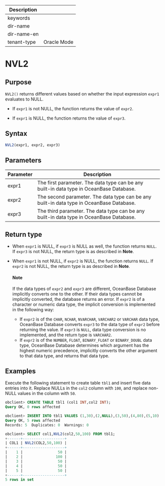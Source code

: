 | Description   |                 |
|---------------|-----------------|
| keywords      |                 |
| dir-name      |                 |
| dir-name-en   |                 |
| tenant-type   | Oracle Mode     |

# NVL2

## Purpose

`NVL2()` returns different values based on whether the input expression `expr1` evaluates to NULL.

* If `expr1` is not NULL, the function returns the value of `expr2`.

* If `expr1` is NULL, the function returns the value of `expr3`.

## Syntax

```sql
NVL2(expr1, expr2, expr3)
```

## Parameters

| Parameter | Description |
|-------|-----------------------------------|
| expr1 | The first parameter. The data type can be any built-in data type in OceanBase Database.  |
| expr2 | The second parameter. The data type can be any built-in data type in OceanBase Database.  |
| expr3 | The third parameter. The data type can be any built-in data type in OceanBase Database.  |

## Return type

* When `expr1` is NULL, if `expr3` is NULL as well, the function returns `NULL`. If `expr3` is not NULL, the return type is as described in **Note**.

* When `expr1` is not NULL, if `expr2` is NULL, the function returns `NULL`. If `expr2` is not NULL, the return type is as described in **Note**.

  <main id="notice" type='explain'>
    <h4>Note</h4>
    <p>If the data types of <code>expr2</code> and <code>expr3</code> are different, OceanBase Database implicitly converts one to the other. If their data types cannot be implicitly converted, the database returns an error. If <code>expr2</code> is of a character or numeric data type, the implicit conversion is implemented in the following way:</p>
    <ul>
    <li>If <code>expr2</code> is of the <code>CHAR</code>, <code>NCHAR</code>, <code>NVARCHAR</code>, <code>VARCHAR2</code> or <code>VARCHAR</code> data type, OceanBase Database converts <code>expr3</code> to the data type of <code>expr2</code> before returning the value. If <code>expr3</code> is <code>NULL</code>, data type conversion is no implemented, and the return type is <code>VARCHAR2</code>. </li>
    <li>If <code>expr2</code> is of the <code>NUMBER</code>, <code>FLOAT</code>, <code>BINARY_FLOAT</code> or <code>BINARY_DOUBL</code> data type, OceanBase Database determines which argument has the highest numeric precedence, implicitly converts the other argument to that data type, and returns that data type. </li>
    </ul>
  </main>

## Examples

Execute the following statement to create table `tbl1` and insert five data entries into it. Replace NULLs in the `col2` column with `100`, and replace non-NULL values in the column with `50`.

```sql
obclient> CREATE TABLE tbl1 (col1 INT,col2 INT);
Query OK, 0 rows affected

obclient> INSERT INTO tbl1 VALUES (1,30),(2,NULL),(3,50),(4,80),(5,10);
Query OK, 5 rows affected
Records: 5  Duplicates: 0  Warnings: 0

obclient> SELECT col1,NVL2(col2,50,100) FROM tbl1;
+------+-------------------+
| COL1 | NVL2(COL2,50,100) |
+------+-------------------+
|    1 |                50 |
|    2 |               100 |
|    3 |                50 |
|    4 |                50 |
|    5 |                50 |
+------+-------------------+
5 rows in set
```